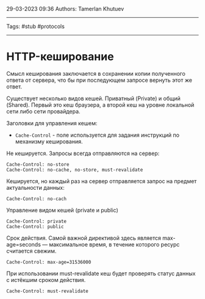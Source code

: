 29-03-2023
09:36
Authors: Tamerlan Khutuev
***
Tags: #stub #protocols
***
# HTTP-кеширование

Смысл кеширования заключается в сохранении копии полученного ответа от сервера, что бы при последующем запросе вернуть этот же ответ.

Существует несколько видов кешей. Приватный (Private) и общий (Shared). Первый это кеш браузера, а второй кеш на уровне локальной сети либо сети провайдера.

Заголовки для управления кешем:
- `Cache-Control` - поле используется для задания инструкций по механизму кеширования. 

Не кешируется. Запросы всегда отправляются на сервер:
```
Cache-Control: no-store
Cache-Control: no-cache, no-store, must-revalidate
```

Кешируется, но каждый раз на сервер отправляется запрос на предмет актуальности данных:
```
Cache-Control: no-cach
```

Управление видом кешей (private и public)
```
Cache-Control: private
Cache-Control: public
```

Срок действия. Самой важной директивой здесь является max-age=seconds — максимальное время, в течение которого ресурс считается свежим.
```
Cache-Control: max-age=31536000
```

При использовании must-revalidate кеш будет проверять статус данных с истёкшим сроком действия. 
```
Cache-Control: must-revalidate
```